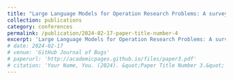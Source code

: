 ```yaml
---
title: "Large Language Models for Operation Research Problems: A survey"
collection: publications
category: conferences
permalink: /publication/2024-02-17-paper-title-number-4
excerpt: 'Large Language Models for Operation Research Problems: A survey'
# date: 2024-02-17
# venue: 'GitHub Journal of Bugs'  
# paperurl: 'http://academicpages.github.io/files/paper3.pdf'
# citation: 'Your Name, You. (2024). &quot;Paper Title Number 3.&quot; 1(3).'
---
```


